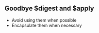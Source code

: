 ## Goodbye $digest and $apply

- Avoid using them when possible  <!-- .element: class="fragment" -->
- Encapsulate them when necessary <!-- .element: class="fragment" -->
